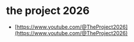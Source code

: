# the project 2026
- [https://www.youtube.com/@TheProject2026](https://www.youtube.com/@TheProject2026)
